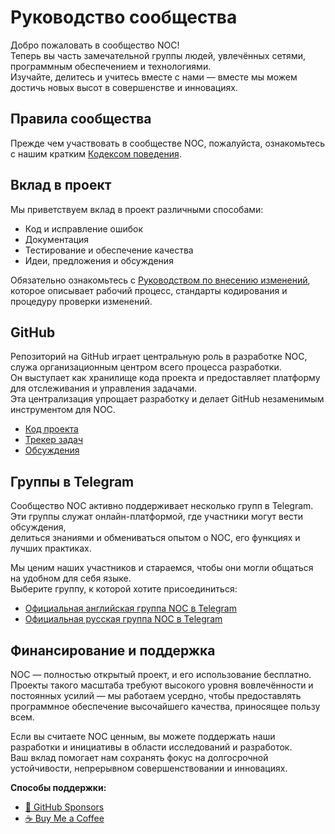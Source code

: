 # Руководство сообщества

Добро пожаловать в сообщество NOC!  
Теперь вы часть замечательной группы людей, увлечённых сетями, программным обеспечением и технологиями.  
Изучайте, делитесь и учитесь вместе с нами — вместе мы можем достичь новых высот в совершенстве и инновациях.

## Правила сообщества

Прежде чем участвовать в сообществе NOC, пожалуйста, ознакомьтесь с нашим кратким [Кодексом поведения](../CODE_OF_CONDUCT.md).

## Вклад в проект

Мы приветствуем вклад в проект различными способами:

- Код и исправление ошибок
- Документация
- Тестирование и обеспечение качества
- Идеи, предложения и обсуждения

Обязательно ознакомьтесь с [Руководством по внесению изменений](../CONTRIBUTING.md), которое описывает рабочий процесс, стандарты кодирования и процедуру проверки изменений.

## GitHub

Репозиторий на GitHub играет центральную роль в разработке NOC, служа организационным центром всего процесса разработки.  
Он выступает как хранилище кода проекта и предоставляет платформу для отслеживания и управления задачами.  
Эта централизация упрощает разработку и делает GitHub незаменимым инструментом для NOC.

* [Код проекта](https://github.com/gufolabs/noc)
* [Трекер задач](https://github.com/gufolabs/noc/issues)
* [Обсуждения](https://github.com/gufolabs/noc/discussions)

## Группы в Telegram

Сообщество NOC активно поддерживает несколько групп в Telegram.  
Эти группы служат онлайн-платформой, где участники могут вести обсуждения,  
делиться знаниями и обмениваться опытом о NOC, его функциях и лучших практиках.

Мы ценим наших участников и стараемся, чтобы они могли общаться на удобном для себя языке.  
Выберите группу, к которой хотите присоединиться:

* [Официальная английская группа NOC в Telegram](https://t.me/noc_en)
* [Официальная русская группа NOC в Telegram](https://t.me/noc_ru)

## Финансирование и поддержка

NOC — полностью открытый проект, и его использование бесплатно.  
Проекты такого масштаба требуют высокого уровня вовлечённости и постоянных усилий — мы работаем усердно, чтобы предоставлять программное обеспечение высочайшего качества, приносящее пользу всем.  

Если вы считаете NOC ценным, вы можете поддержать наши разработки и инициативы в области исследований и разработок.  
Ваш вклад помогает нам сохранять фокус на долгосрочной устойчивости, непрерывном совершенствовании и инновациях.

**Способы поддержки:**

- [💜 GitHub Sponsors](https://github.com/sponsors/gufolabs)
- [☕ Buy Me a Coffee](https://buymeacoffee.com/dvolodin)
